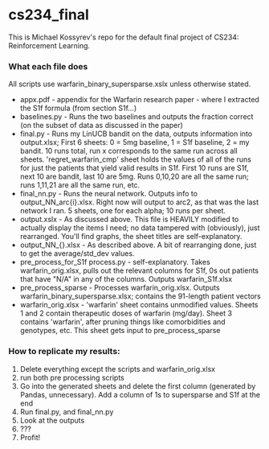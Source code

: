 # cs234_final
This is Michael Kossyrev's repo for the default final project of CS234: Reinforcement Learning.

### What each file does
All scripts use warfarin_binary_supersparse.xslx unless otherwise stated.
- appx.pdf - appendix for the Warfarin research paper - where I extracted the S1f formula (from section S1f...)
- baselines.py - Runs the two baselines and outputs the fraction correct (on the subset of data as discussed in the paper)
- final.py - Runs my LinUCB bandit on the data, outputs information into output.xlsx; First 6 sheets: 0 = 5mg baseline, 1 = S1f baseline, 2 = my bandit. 10 runs total, run x corresponds to the same run across all sheets. 'regret_warfarin_cmp' sheet holds the values of all of the runs for just the patients that yield valid results in S1f. First 10 runs are S1f, next 10 are bandit, last 10 are 5mg. Runs 0,10,20 are all the same run; runs 1,11,21 are all the same run, etc.
- final_nn.py - Runs the neural network. Outputs info to output_NN_arc{i}.xlsx. Right now will output to arc2, as that was the last network I ran. 5 sheets, one for each alpha; 10 runs per sheet.
- output.xslx - As discussed above. This file is HEAVILY modified to actually display the items I need; no data tampered with (obviously), just rearranged. You'll find graphs, the sheet titles are self-explanatory.
- output_NN_{}.xlsx - As described above. A bit of rearranging done, just to get the average/std_dev values.
- pre_process_for_S1f process.py - self-explanatory. Takes warfarin_orig.xlsx, pulls out the relevant columns for S1f, 0s out patients that have "N/A" in any of the columns. Outputs warfarin_S1f.xlsx
- pre_process_sparse - Processes warfarin_orig.xlsx. Outputs warfarin_binary_supersparse.xlsx; contains the 91-length patient vectors
- warfarin_orig.xlsx - 'warfarin' sheet contains unmodified values. Sheets 1 and 2 contain therapeutic doses of warfarin (mg/day). Sheet 3 contains 'warfarin', after pruning things like comorbidities and genotypes, etc. This sheet gets input to pre_process_sparse

### How to replicate my results:
1. Delete everything except the scripts and warfarin_orig.xlsx
2. run both pre processing scripts
3. Go into the generated sheets and delete the first column (generated by Pandas, unnecessary). Add a column of 1s to supersparse and S1f at the end
4. Run final.py, and final_nn.py
5. Look at the outputs
6. ???
7. Profit!
